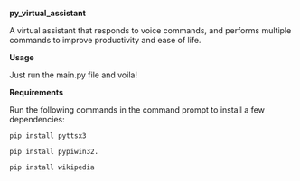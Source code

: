 **py_virtual_assistant**

A virtual assistant that responds to voice commands, and performs multiple commands to improve productivity and ease of life.

**Usage**

Just run the main.py file and voila!

**Requirements**

Run the following commands in the command prompt to install a few dependencies:

```
pip install pyttsx3

pip install pypiwin32.

pip install wikipedia
```
